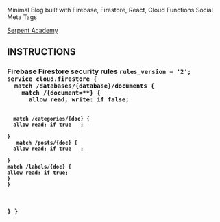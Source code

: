 <p>Minimal Blog built with Firebase, Firestore, React, Cloud Functions Social Meta Tags</p>
<a href ="https://serpent.academy">Serpent Academy</a>

<h2>INSTRUCTIONS</h2>
<h3>Firebase Firestore security rules<h/3>
<code>rules_version = '2';
service cloud.firestore {
  match /databases/{database}/documents {
    match /{document=**} {
      allow read, write: if false;
     
      match /categories/{doc} {
      allow read: if true	;
     
    }
       match /posts/{doc} {
      allow read: if true	;
     
    }
    match /labels/{doc} {
    allow read: if true;
    }
    }
   
  }
}</code>